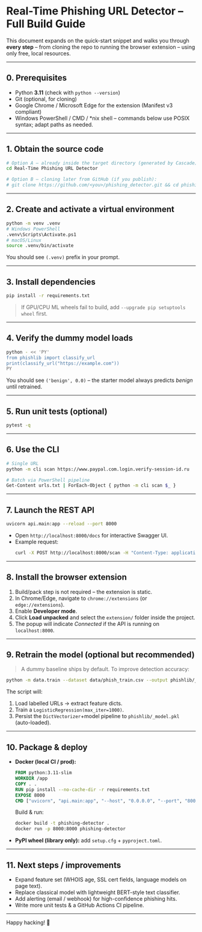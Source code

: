 # Real-Time Phishing URL Detector – Full Build Guide

This document expands on the quick-start snippet and walks you through **every step** – from cloning the repo to running the browser extension – using only free, local resources.

---

## 0. Prerequisites

* Python **3.11** (check with `python --version`)
* Git (optional, for cloning)
* Google Chrome / Microsoft Edge for the extension (Manifest v3 compliant)
* Windows PowerShell / CMD / *nix shell – commands below use POSIX syntax; adapt paths as needed.

---

## 1. Obtain the source code

```bash
# Option A – already inside the target directory (generated by Cascade):
cd Real-Time Phishing URL Detector

# Option B – cloning later from GitHub (if you publish):
# git clone https://github.com/<you>/phishing_detector.git && cd phishing_detector
```

---

## 2. Create and activate a virtual environment

```bash
python -m venv .venv
# Windows PowerShell
.venv\Scripts\Activate.ps1
# macOS/Linux
source .venv/bin/activate
```

You should see `(.venv)` prefix in your prompt.

---

## 3. Install dependencies

```bash
pip install -r requirements.txt
```

> If GPU/CPU ML wheels fail to build, add `--upgrade pip setuptools wheel` first.

---

## 4. Verify the dummy model loads

```bash
python - << 'PY'
from phishlib import classify_url
print(classify_url("https://example.com"))
PY
```

You should see `('benign', 0.0)` – the starter model always predicts *benign* until retrained.

---

## 5. Run unit tests (optional)

```bash
pytest -q
```

---

## 6. Use the CLI

```bash
# Single URL
python -m cli scan https://www.paypal.com.login.verify-session-id.ru

# Batch via PowerShell pipeline
Get-Content urls.txt | ForEach-Object { python -m cli scan $_ }
```

---

## 7. Launch the REST API

```bash
uvicorn api.main:app --reload --port 8000
```

* Open `http://localhost:8000/docs` for interactive Swagger UI.
* Example request:
  ```bash
  curl -X POST http://localhost:8000/scan -H "Content-Type: application/json" -d '{"url": "https://malicious.co"}'
  ```

---

## 8. Install the browser extension

1. Build/pack step is not required – the extension is static.
2. In Chrome/Edge, navigate to `chrome://extensions` (or `edge://extensions`).
3. Enable **Developer mode**.
4. Click **Load unpacked** and select the `extension/` folder inside the project.
5. The popup will indicate *Connected* if the API is running on `localhost:8000`.

---

## 9. Retrain the model (optional but recommended)

> A dummy baseline ships by default. To improve detection accuracy:

```bash
python -m data.train --dataset data/phish_train.csv --output phishlib/_model.pkl
```

The script will:
1. Load labelled URLs → extract feature dicts.
2. Train a `LogisticRegression(max_iter=1000)`.
3. Persist the `DictVectorizer`+model pipeline to `phishlib/_model.pkl` (auto-loaded).

---

## 10. Package & deploy

* **Docker (local CI / prod):**
  ```Dockerfile
  FROM python:3.11-slim
  WORKDIR /app
  COPY . .
  RUN pip install --no-cache-dir -r requirements.txt
  EXPOSE 8000
  CMD ["uvicorn", "api.main:app", "--host", "0.0.0.0", "--port", "8000"]
  ```
  Build & run:
  ```bash
  docker build -t phishing-detector .
  docker run -p 8000:8000 phishing-detector
  ```
* **PyPI wheel (library only):** add `setup.cfg` + `pyproject.toml`.

---

## 11. Next steps / improvements

* Expand feature set (WHOIS age, SSL cert fields, language models on page text).
* Replace classical model with lightweight BERT-style text classifier.
* Add alerting (email / webhook) for high-confidence phishing hits.
* Write more unit tests & a GitHub Actions CI pipeline.

---

Happy hacking! 🎣
